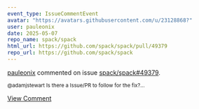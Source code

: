 ```yaml
---
event_type: IssueCommentEvent
avatar: "https://avatars.githubusercontent.com/u/23128868?"
user: pauleonix
date: 2025-05-07
repo_name: spack/spack
html_url: https://github.com/spack/spack/pull/49379
repo_url: https://github.com/spack/spack
---
```


<a href='https://github.com/pauleonix' target='_blank'>pauleonix</a> commented on issue <a href='https://github.com/spack/spack/pull/49379' target='_blank'>spack/spack#49379</a>.

<small>@adamjstewart Is there a Issue/PR to follow for the fix?...</small>

<a href='https://github.com/spack/spack/pull/49379' target='_blank'>View Comment</a>
